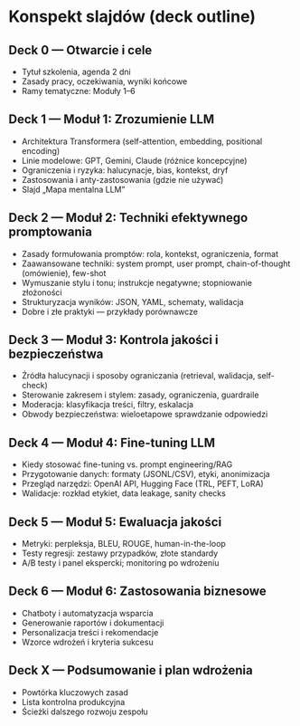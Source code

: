 # Konspekt slajdów (deck outline)

## Deck 0 — Otwarcie i cele
- Tytuł szkolenia, agenda 2 dni
- Zasady pracy, oczekiwania, wyniki końcowe
- Ramy tematyczne: Moduły 1–6

## Deck 1 — Moduł 1: Zrozumienie LLM
- Architektura Transformera (self-attention, embedding, positional encoding)
- Linie modelowe: GPT, Gemini, Claude (różnice koncepcyjne)
- Ograniczenia i ryzyka: halucynacje, bias, kontekst, dryf
- Zastosowania i anty-zastosowania (gdzie nie używać)
- Slajd „Mapa mentalna LLM”

## Deck 2 — Moduł 2: Techniki efektywnego promptowania
- Zasady formułowania promptów: rola, kontekst, ograniczenia, format
- Zaawansowane techniki: system prompt, user prompt, chain-of-thought (omówienie), few-shot
- Wymuszanie stylu i tonu; instrukcje negatywne; stopniowanie złożoności
- Strukturyzacja wyników: JSON, YAML, schematy, walidacja
- Dobre i złe praktyki — przykłady porównawcze

## Deck 3 — Moduł 3: Kontrola jakości i bezpieczeństwa
- Źródła halucynacji i sposoby ograniczania (retrieval, walidacja, self-check)
- Sterowanie zakresem i stylem: zasady, ograniczenia, guardraile
- Moderacja: klasyfikacja treści, filtry, eskalacja
- Obwody bezpieczeństwa: wieloetapowe sprawdzanie odpowiedzi

## Deck 4 — Moduł 4: Fine-tuning LLM
- Kiedy stosować fine-tuning vs. prompt engineering/RAG
- Przygotowanie danych: formaty (JSONL/CSV), etyki, anonimizacja
- Przegląd narzędzi: OpenAI API, Hugging Face (TRL, PEFT, LoRA)
- Walidacje: rozkład etykiet, data leakage, sanity checks

## Deck 5 — Moduł 5: Ewaluacja jakości
- Metryki: perpleksja, BLEU, ROUGE, human-in-the-loop
- Testy regresji: zestawy przypadków, złote standardy
- A/B testy i panel ekspercki; monitoring po wdrożeniu

## Deck 6 — Moduł 6: Zastosowania biznesowe
- Chatboty i automatyzacja wsparcia
- Generowanie raportów i dokumentacji
- Personalizacja treści i rekomendacje
- Wzorce wdrożeń i kryteria sukcesu

## Deck X — Podsumowanie i plan wdrożenia
- Powtórka kluczowych zasad
- Lista kontrolna produkcyjna
- Ścieżki dalszego rozwoju zespołu